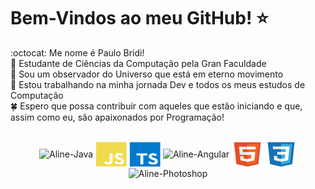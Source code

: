 # Bem-Vindos ao meu GitHub! :star:

:octocat: Me nome é Paulo Bridi!  
:wrench: Estudante de Ciências da Computação pela Gran Faculdade  
:milky_way: Sou um observador do Universo que está em eterno movimento  
💞️ Estou trabalhando na minha jornada Dev e todos os meus estudos de Computação  
:four_leaf_clover: Espero que possa contribuir com aqueles que estão iniciando e que, assim como eu, são apaixonados por Programação!

<div align="center">
<div style="display: inline_block"><br>
<img align="center" alt="Aline-Java" height="40" width="50" src="https://cdn.jsdelivr.net/gh/devicons/devicon/icons/java/java-original.svg">
<img align="center" alt="Aline-Js" height="40" width="50" src="https://raw.githubusercontent.com/devicons/devicon/master/icons/javascript/javascript-plain.svg">
<img align="center" alt="Aline-Ts" height="40" width="50" src="https://raw.githubusercontent.com/devicons/devicon/master/icons/typescript/typescript-plain.svg">
<img align="center" alt="Aline-Angular" height="40" width="50" src="https://cdn.jsdelivr.net/gh/devicons/devicon/icons/angularjs/angularjs-original.svg">
<img align="center" alt="Aline-HTML" height="40" width="50" src="https://raw.githubusercontent.com/devicons/devicon/master/icons/html5/html5-original.svg">
<img align="center" alt="Aline-CSS" height="40" width="50" src="https://raw.githubusercontent.com/devicons/devicon/master/icons/css3/css3-original.svg">
<img align="center" alt="Aline-Photoshop" height="40" width="50" src="https://cdn.jsdelivr.net/gh/devicons/devicon/icons/photoshop/photoshop-plain.svg"> 
</div>

<br>
